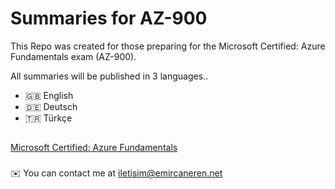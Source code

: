 # Summaries for AZ-900 

This Repo was created for those preparing for the Microsoft Certified: Azure Fundamentals exam (AZ-900).

All summaries will be published in 3 languages..

* :gb: English
* :de: Deutsch
* :tr: Türkçe
##

[Microsoft Certified: Azure Fundamentals](https://learn.microsoft.com/en-us/certifications/azure-fundamentals/)

###
 ✉️ You can contact me at [iletisim@emircaneren.net](mailto:iletisim@emircaneren.net)

